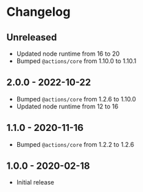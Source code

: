 # Changelog

## Unreleased

- Updated node runtime from 16 to 20
- Bumped `@actions/core` from 1.10.0 to 1.10.1

## 2.0.0 - 2022-10-22

- Bumped `@actions/core` from 1.2.6 to 1.10.0
- Updated node runtime from 12 to 16

## 1.1.0 - 2020-11-16

- Bumped `@actions/core` from 1.2.2 to 1.2.6

## 1.0.0 - 2020-02-18

- Initial release
